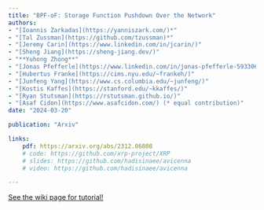 ```yaml
---
title: "BPF-oF: Storage Function Pushdown Over the Network"
authors:
- "[Ioannis Zarkadas](https://yanniszark.com/)*"
- "[Tal Zussman](https://github.com/tzussman)*"
- "[Jeremy Carin](https://www.linkedin.com/in/jcarin/)"
- "[Sheng Jiang](https://sheng-jiang.dev/)"
- "**Yuhong Zhong**"
- "[Jonas Pfefferle](https://www.linkedin.com/in/jonas-pfefferle-59330681/)"
- "[Hubertus Franke](https://cims.nyu.edu/~frankeh/)"
- "[Junfeng Yang](https://www.cs.columbia.edu/~junfeng/)"
- "[Kostis Kaffes](https://stanford.edu/~kkaffes/)"
- "[Ryan Stutsman](https://rstutsman.github.io/)"
- "[Asaf Cidon](https://www.asafcidon.com/) (* equal contribution)"
date: "2024-03-20"

publication: "Arxiv"

links:
    pdf: https://arxiv.org/abs/2312.06808
    # code: https://github.com/xrp-project/XRP
    # slides: https://github.com/hadisinaee/avicenna
    # video: https://github.com/hadisinaee/avicenna

---
```



[See the wiki page for tutorial!](https://github.com/hadisinaee/avicenna/wiki)
